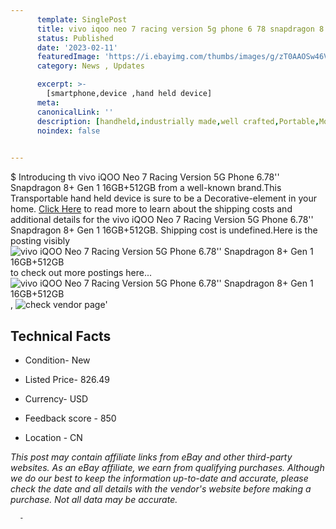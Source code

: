 ```yaml
---
      template: SinglePost
      title: vivo iqoo neo 7 racing version 5g phone 6 78 snapdragon 8 gen 1 16gb 512gb
      status: Published
      date: '2023-02-11'
      featuredImage: 'https://i.ebayimg.com/thumbs/images/g/zT0AAOSw46Vj2jLN/s-l225.jpg'
      category: News , Updates

      excerpt: >-
        [smartphone,device ,hand held device]
      meta:
      canonicalLink: ''
      description: [handheld,industrially made,well crafted,Portable,Mobile,Compact,Convenient,Lightweight,Maneuverable,Man-portable,Miniature,Carriable,Hand-held,Light,Holdable,Transportable,Mobile device,Pocket-sized,On-the-go,Wireless,Cordless,Compact size,Convenient size, smartphone,device ,hand held device]
      noindex: false
      

---
```

$
      Introducing th vivo iQOO Neo 7 Racing Version 5G Phone 6.78'' Snapdragon 8+ Gen 1 16GB+512GB from a well-known brand.This Transportable hand held device is sure to be a Decorative-element in your home. [Click Here](https://www.ebay.com/itm/225390605486?hash=item347a53b4ae%3Ag%3AzT0AAOSw46Vj2jLN&mkevt=1&mkcid=1&mkrid=711-53200-19255-0&campid=%253CePNCampaignId%253E&customid=%253CreferenceId%253E&toolid=10049) to read more to learn about the shipping costs and additional details for the vivo iQOO Neo 7 Racing Version 5G Phone 6.78'' Snapdragon 8+ Gen 1 16GB+512GB. Shipping cost is undefined.Here is the posting visibly ![vivo iQOO Neo 7 Racing Version 5G Phone 6.78'' Snapdragon 8+ Gen 1 16GB+512GB](https://i.ebayimg.com/thumbs/images/g/zT0AAOSw46Vj2jLN/s-l225.jpg) to check out more postings here... ![vivo iQOO Neo 7 Racing Version 5G Phone 6.78'' Snapdragon 8+ Gen 1 16GB+512GB](https://i.ebayimg.com/images/g/zT0AAOSw46Vj2jLN/s-l1200.jpg), ![check vendor page](https://origin-galleryplus.ebayimg.com/ws/web/225390605486_2_0_1/225x225.jpg,https://origin-galleryplus.ebayimg.com/ws/web/225390605486_3_0_1/225x225.jpg,https://origin-galleryplus.ebayimg.com/ws/web/225390605486_4_0_1/225x225.jpg,https://origin-galleryplus.ebayimg.com/ws/web/225390605486_5_0_1/225x225.jpg,https://origin-galleryplus.ebayimg.com/ws/web/225390605486_6_0_1/225x225.jpg,https://origin-galleryplus.ebayimg.com/ws/web/225390605486_7_0_1/225x225.jpg,https://origin-galleryplus.ebayimg.com/ws/web/225390605486_8_0_1/225x225.jpg,https://origin-galleryplus.ebayimg.com/ws/web/225390605486_9_0_1/225x225.jpg,https://origin-galleryplus.ebayimg.com/ws/web/225390605486_10_0_1/225x225.jpg)'

      

 ## Technical Facts 



     
      

 - Condition- New 


      

 - Listed Price- 826.49 


      

 - Currency- USD 


      

 - Feedback score - 850 


      

 - Location - CN 


      
      

 *_This post may contain affiliate links from eBay and other third-party websites. As an eBay affiliate, we earn from qualifying purchases. Although we do our best to keep the information up-to-date and accurate, please check the date and all details with the vendor's website before making a purchase. Not all data may be accurate._*




      -
